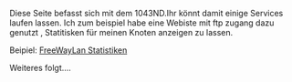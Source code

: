 Diese Seite befasst sich mit dem 1043ND.Ihr könnt damit einige Services laufen lassen.
Ich zum beispiel habe eine Webiste mit ftp zugang dazu genutzt , Statitisken für meinen Knoten anzeigen zu lassen.

Beipiel: [FreeWayLan Statistiken](http://www.Simbamail.de)


Weiteres folgt....